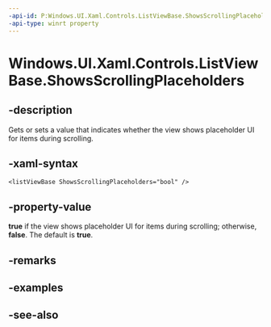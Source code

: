 ```yaml
---
-api-id: P:Windows.UI.Xaml.Controls.ListViewBase.ShowsScrollingPlaceholders
-api-type: winrt property
---
```


<!-- Property syntax
public bool ShowsScrollingPlaceholders { get;  set; }
-->

# Windows.UI.Xaml.Controls.ListViewBase.ShowsScrollingPlaceholders

## -description
Gets or sets a value that indicates whether the view shows placeholder UI for items during scrolling.



## -xaml-syntax
```xaml
<listViewBase ShowsScrollingPlaceholders="bool" />
```


## -property-value
**true** if the view shows placeholder UI for items during scrolling; otherwise, **false**. The default is **true**.

## -remarks

## -examples

## -see-also
